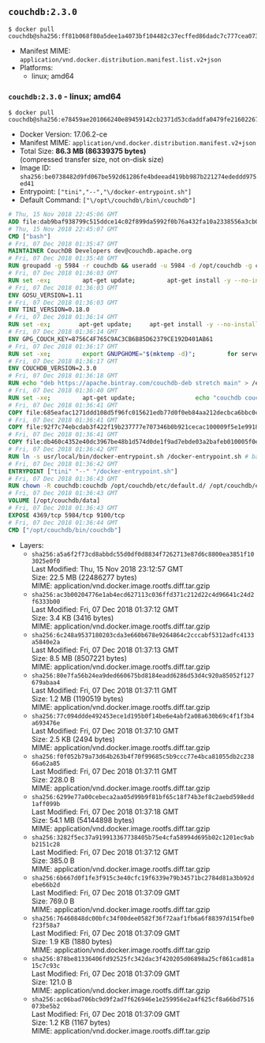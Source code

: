 ## `couchdb:2.3.0`

```console
$ docker pull couchdb@sha256:ff81b068f80a5dee1a4073bf104482c37ecffed86dadc7c777cea0733acaf1b6
```

-	Manifest MIME: `application/vnd.docker.distribution.manifest.list.v2+json`
-	Platforms:
	-	linux; amd64

### `couchdb:2.3.0` - linux; amd64

```console
$ docker pull couchdb@sha256:e78459ae201066240e89459142cb2371d53cdaddfa0479fe2160226791d3edb6
```

-	Docker Version: 17.06.2-ce
-	Manifest MIME: `application/vnd.docker.distribution.manifest.v2+json`
-	Total Size: **86.3 MB (86339375 bytes)**  
	(compressed transfer size, not on-disk size)
-	Image ID: `sha256:be0738482d9fd067be592d61286fe4bdeead419bb987b221274ededdd975ed41`
-	Entrypoint: `["tini","--","\/docker-entrypoint.sh"]`
-	Default Command: `["\/opt\/couchdb\/bin\/couchdb"]`

```dockerfile
# Thu, 15 Nov 2018 22:45:06 GMT
ADD file:dab9baf938799c515ddce14c02f899da5992f0b76a432fa10a2338556a3cb04f in / 
# Thu, 15 Nov 2018 22:45:07 GMT
CMD ["bash"]
# Fri, 07 Dec 2018 01:35:47 GMT
MAINTAINER CouchDB Developers dev@couchdb.apache.org
# Fri, 07 Dec 2018 01:35:48 GMT
RUN groupadd -g 5984 -r couchdb && useradd -u 5984 -d /opt/couchdb -g couchdb couchdb
# Fri, 07 Dec 2018 01:36:03 GMT
RUN set -ex;         apt-get update;         apt-get install -y --no-install-recommends                 apt-transport-https                 ca-certificates                 dirmngr                 gnupg         ;         rm -rf /var/lib/apt/lists/*
# Fri, 07 Dec 2018 01:36:03 GMT
ENV GOSU_VERSION=1.11
# Fri, 07 Dec 2018 01:36:03 GMT
ENV TINI_VERSION=0.18.0
# Fri, 07 Dec 2018 01:36:14 GMT
RUN set -ex; 		apt-get update; 	apt-get install -y --no-install-recommends wget; 	rm -rf /var/lib/apt/lists/*; 		dpkgArch="$(dpkg --print-architecture | awk -F- '{ print $NF }')"; 		wget -O /usr/local/bin/gosu "https://github.com/tianon/gosu/releases/download/${GOSU_VERSION}/gosu-$dpkgArch"; 	wget -O /usr/local/bin/gosu.asc "https://github.com/tianon/gosu/releases/download/$GOSU_VERSION/gosu-$dpkgArch.asc"; 	export GNUPGHOME="$(mktemp -d)";         for server in $(shuf -e pgpkeys.mit.edu             ha.pool.sks-keyservers.net             hkp://p80.pool.sks-keyservers.net:80             pgp.mit.edu) ; do         gpg --batch --keyserver $server --recv-keys B42F6819007F00F88E364FD4036A9C25BF357DD4 && break || : ;         done; 	gpg --batch --verify /usr/local/bin/gosu.asc /usr/local/bin/gosu; 	rm -rf "$GNUPGHOME" /usr/local/bin/gosu.asc; 	chmod +x /usr/local/bin/gosu; 	gosu nobody true;     	wget -O /usr/local/bin/tini "https://github.com/krallin/tini/releases/download/v${TINI_VERSION}/tini-$dpkgArch"; 	wget -O /usr/local/bin/tini.asc "https://github.com/krallin/tini/releases/download/v${TINI_VERSION}/tini-$dpkgArch.asc"; 	export GNUPGHOME="$(mktemp -d)";         for server in $(shuf -e pgpkeys.mit.edu             ha.pool.sks-keyservers.net             hkp://p80.pool.sks-keyservers.net:80             pgp.mit.edu) ; do         gpg --batch --keyserver $server --recv-keys 595E85A6B1B4779EA4DAAEC70B588DFF0527A9B7 && break || : ;         done; 	gpg --batch --verify /usr/local/bin/tini.asc /usr/local/bin/tini; 	rm -rf "$GNUPGHOME" /usr/local/bin/tini.asc; 	chmod +x /usr/local/bin/tini;         apt-get purge -y --auto-remove wget; 	tini --version
# Fri, 07 Dec 2018 01:36:14 GMT
ENV GPG_COUCH_KEY=8756C4F765C9AC3CB6B85D62379CE192D401AB61
# Fri, 07 Dec 2018 01:36:17 GMT
RUN set -xe;         export GNUPGHOME="$(mktemp -d)";         for server in $(shuf -e pgpkeys.mit.edu             ha.pool.sks-keyservers.net             hkp://p80.pool.sks-keyservers.net:80             pgp.mit.edu) ; do                 gpg --batch --keyserver $server --recv-keys $GPG_COUCH_KEY && break || : ;         done;         gpg --batch --export $GPG_COUCH_KEY > /etc/apt/trusted.gpg.d/couchdb.gpg;         command -v gpgconf && gpgconf --kill all || :;         rm -rf "$GNUPGHOME";         apt-key list
# Fri, 07 Dec 2018 01:36:17 GMT
ENV COUCHDB_VERSION=2.3.0
# Fri, 07 Dec 2018 01:36:18 GMT
RUN echo "deb https://apache.bintray.com/couchdb-deb stretch main" > /etc/apt/sources.list.d/couchdb.list
# Fri, 07 Dec 2018 01:36:40 GMT
RUN set -xe;         apt-get update;                 echo "couchdb couchdb/mode select none" | debconf-set-selections;         DEBIAN_FRONTEND=noninteractive apt-get install -y --allow-downgrades --allow-remove-essential --allow-change-held-packages                 couchdb="$COUCHDB_VERSION"~stretch         ;         rmdir /var/lib/couchdb /var/log/couchdb;         rm /opt/couchdb/data /opt/couchdb/var/log;         mkdir -p /opt/couchdb/data /opt/couchdb/var/log;         chown couchdb:couchdb /opt/couchdb/data /opt/couchdb/var/log;         chmod 777 /opt/couchdb/data /opt/couchdb/var/log;         rm /opt/couchdb/etc/default.d/10-filelog.ini;         rm -rf /var/lib/apt/lists/*
# Fri, 07 Dec 2018 01:36:41 GMT
COPY file:685eafac1271ddd108d5f96fc015621edb77d0f0eb84aa212decbca6bbc0ce7d in /opt/couchdb/etc/default.d/ 
# Fri, 07 Dec 2018 01:36:41 GMT
COPY file:92f7c74ebcdab3f422f19b237777e707346b0b921cecac100009f5e1e9918e1e in /opt/couchdb/etc/ 
# Fri, 07 Dec 2018 01:36:41 GMT
COPY file:db460c4352e40dc3967be48b1d574d0de1f9ad7ebde03a2bafeb010005f0e27d in /usr/local/bin 
# Fri, 07 Dec 2018 01:36:42 GMT
RUN ln -s usr/local/bin/docker-entrypoint.sh /docker-entrypoint.sh # backwards compat
# Fri, 07 Dec 2018 01:36:42 GMT
ENTRYPOINT ["tini" "--" "/docker-entrypoint.sh"]
# Fri, 07 Dec 2018 01:36:43 GMT
RUN chown -R couchdb:couchdb /opt/couchdb/etc/default.d/ /opt/couchdb/etc/vm.args
# Fri, 07 Dec 2018 01:36:43 GMT
VOLUME [/opt/couchdb/data]
# Fri, 07 Dec 2018 01:36:43 GMT
EXPOSE 4369/tcp 5984/tcp 9100/tcp
# Fri, 07 Dec 2018 01:36:44 GMT
CMD ["/opt/couchdb/bin/couchdb"]
```

-	Layers:
	-	`sha256:a5a6f2f73cd8abbdc55d0df0d8834f7262713e87d6c8800ea3851f103025e0f0`  
		Last Modified: Thu, 15 Nov 2018 23:12:57 GMT  
		Size: 22.5 MB (22486277 bytes)  
		MIME: application/vnd.docker.image.rootfs.diff.tar.gzip
	-	`sha256:ac3b00204776e1ab4ecd627113c036ffd371c212d22c4d96641c24d2f6333b00`  
		Last Modified: Fri, 07 Dec 2018 01:37:12 GMT  
		Size: 3.4 KB (3416 bytes)  
		MIME: application/vnd.docker.image.rootfs.diff.tar.gzip
	-	`sha256:6c248a9537180203cda3e660b678e9264864c2cccabf5312adfc4133a5840e2a`  
		Last Modified: Fri, 07 Dec 2018 01:37:13 GMT  
		Size: 8.5 MB (8507221 bytes)  
		MIME: application/vnd.docker.image.rootfs.diff.tar.gzip
	-	`sha256:80e7fa56b24ea9ded660675bd8184eadd6286d53d4c920a85052f127679abaa4`  
		Last Modified: Fri, 07 Dec 2018 01:37:11 GMT  
		Size: 1.2 MB (1190519 bytes)  
		MIME: application/vnd.docker.image.rootfs.diff.tar.gzip
	-	`sha256:77c094ddde492453ece1d195b0f14be6e4abf2a08a630b69c4f1f3b4a693476e`  
		Last Modified: Fri, 07 Dec 2018 01:37:10 GMT  
		Size: 2.5 KB (2494 bytes)  
		MIME: application/vnd.docker.image.rootfs.diff.tar.gzip
	-	`sha256:f0f052b79a73d64b263b4f70f99685c5b9ccc77e4bca81055db2c23866a62a85`  
		Last Modified: Fri, 07 Dec 2018 01:37:11 GMT  
		Size: 228.0 B  
		MIME: application/vnd.docker.image.rootfs.diff.tar.gzip
	-	`sha256:6299e77a00cebeca2aa05d99b9f81bf65c18f74b3ef8c2aebd598edd1aff099b`  
		Last Modified: Fri, 07 Dec 2018 01:37:18 GMT  
		Size: 54.1 MB (54144898 bytes)  
		MIME: application/vnd.docker.image.rootfs.diff.tar.gzip
	-	`sha256:3282f5ec37a919913367738405b75e4cfa58994d695b02c1201ec9abb2151c28`  
		Last Modified: Fri, 07 Dec 2018 01:37:12 GMT  
		Size: 385.0 B  
		MIME: application/vnd.docker.image.rootfs.diff.tar.gzip
	-	`sha256:6b667d0f1fe3f915c3e40cfc19f6339e79b34571bc2784d81a3bb92debe66b2d`  
		Last Modified: Fri, 07 Dec 2018 01:37:09 GMT  
		Size: 769.0 B  
		MIME: application/vnd.docker.image.rootfs.diff.tar.gzip
	-	`sha256:76460848dc00bfc34f00dee0582f36f72aaf1fb6a6f88397d154fbe0f23f58a7`  
		Last Modified: Fri, 07 Dec 2018 01:37:09 GMT  
		Size: 1.9 KB (1880 bytes)  
		MIME: application/vnd.docker.image.rootfs.diff.tar.gzip
	-	`sha256:878be81336406fd92525fc342dac3f420205d06898a25cf861cad81a15c7c93c`  
		Last Modified: Fri, 07 Dec 2018 01:37:09 GMT  
		Size: 121.0 B  
		MIME: application/vnd.docker.image.rootfs.diff.tar.gzip
	-	`sha256:ac06bad706bc9d9f2ad7f626946e1e259956e2a4f625cf8a66bd7516073be5b2`  
		Last Modified: Fri, 07 Dec 2018 01:37:09 GMT  
		Size: 1.2 KB (1167 bytes)  
		MIME: application/vnd.docker.image.rootfs.diff.tar.gzip

